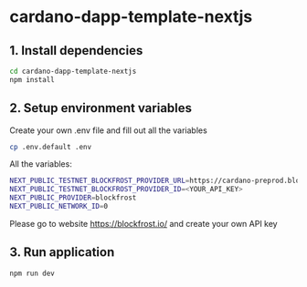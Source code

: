 # cardano-dapp-template-nextjs

## 1. Install dependencies

```bash
cd cardano-dapp-template-nextjs
npm install
```

## 2. Setup environment variables

Create your own .env file and fill out all the variables

```sh
cp .env.default .env
```

All the variables:

```sh
NEXT_PUBLIC_TESTNET_BLOCKFROST_PROVIDER_URL=https://cardano-preprod.blockfrost.io/api/v0
NEXT_PUBLIC_TESTNET_BLOCKFROST_PROVIDER_ID=<YOUR_API_KEY>
NEXT_PUBLIC_PROVIDER=blockfrost
NEXT_PUBLIC_NETWORK_ID=0
```

Please go to website https://blockfrost.io/ and create your own API key

## 3. Run application

```bash
npm run dev
```

